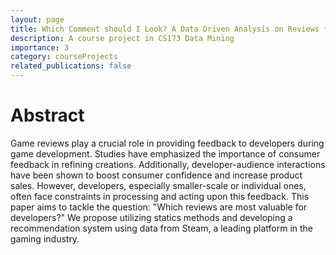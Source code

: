 ```yaml
---
layout: page
title: Which Comment should I Look? A Data Driven Analysis on Reviews from the Developers' Standpoint
description: A course project in CS173 Data Mining
importance: 3
category: courseProjects
related_publications: false
---
```


# Abstract

Game reviews play a crucial role in providing feedback to developers during game development. Studies have emphasized the importance of consumer feedback in refining creations. Additionally, developer-audience interactions have been shown to boost consumer confidence and increase product sales. However, developers, especially smaller-scale or individual ones, often face constraints in processing and acting upon this feedback. This paper aims to tackle the question: "Which reviews are most valuable for developers?" We propose utilizing statics methods and developing a recommendation system using data from Steam, a leading platform in the gaming industry.
